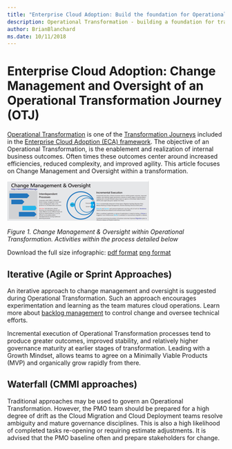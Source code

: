```yaml
---
title: "Enterprise Cloud Adoption: Build the foundation for Operational Transformation"
description: Operational Transformation - building a foundation for transformation
author: BrianBlanchard
ms.date: 10/11/2018
---
```


# Enterprise Cloud Adoption: Change Management and Oversight of an Operational Transformation Journey (OTJ)

[Operational Transformation](overview.md) is one of the [Transformation Journeys](../overview.md) included in the [Enterprise Cloud Adoption (ECA) framework](../../overview.md). The objective of an Operational Transformation, is the enablement and realization of internal business outcomes. Often times these outcomes center around increased efficiencies, reduced complexity, and improved agility. This article focuses on Change Management and Oversight within a transformation.

![Change Management & Oversight within Operational Transformation](../../_images/operational-transformation-manage.png)

*Figure 1. Change Management & Oversight within Operational Transformation. Activities within the process detailed below*

Download the full size infographic: [pdf format](../../_images/operational-transformation-infographic.png) [png format](../../_images/operational-transformation-infographic.pdf)

## Iterative (Agile or Sprint Approaches)

An iterative approach to change management and oversight is suggested during Operational Transformation. Such an approach encourages experimentation and learning as the team matures cloud operations. Learn more about [backlog management](../../migration/plan/iterative-change-management.md) to control change and oversee technical efforts.

Incremental execution of Operational Transformation processes tend to produce greater outcomes, improved stability, and relatively higher governance maturity at earlier stages of transformation. Leading with a Growth Mindset, allows teams to agree on a Minimally Viable Products (MVP) and organically grow rapidly from there.

## Waterfall (CMMI approaches)

Traditional approaches may be used to govern an Operational Transformation. However, the PMO team should be prepared for a high degree of drift as the Cloud Migration and Cloud Deployment teams resolve ambiguity and mature governance disciplines. This is also a high likelihood of completed tasks re-opening or requiring estimate adjustments. It is advised that the PMO baseline often and prepare stakeholders for change.